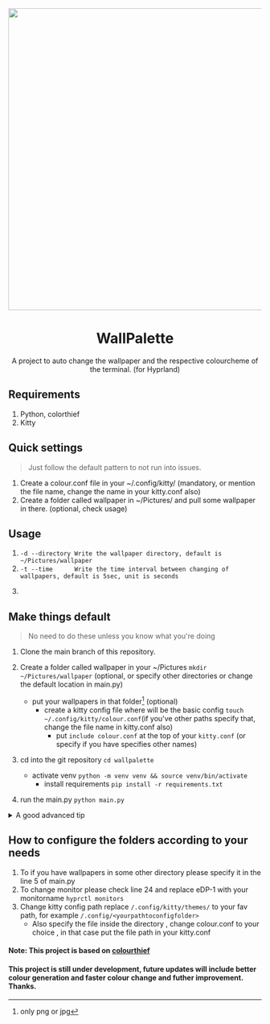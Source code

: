 <div align='center'>
  <img src="https://i.imgur.com/QAkTNfr.gif" width="600px">
  <h1>WallPalette</h1>
  <p>A project to auto change the wallpaper and the respective colourcheme of the terminal. (for Hyprland)</p>
</div>

## Requirements
1. Python, colorthief
2. Kitty 

## Quick settings
> Just follow the default pattern to not run into issues.

1. Create a colour.conf file in your ~/.config/kitty/ (mandatory, or mention the file name, change the name in your kitty.conf also)
2. Create a folder called wallpaper in ~/Pictures/ and pull some wallpaper in there. (optional, check usage)


## Usage 
1. ```-d --directory Write the wallpaper directory, default is ~/Pictures/wallpaper```
2. ```-t --time      Write the time interval between changing of wallpapers, default is 5sec, unit is seconds```
3. ```-c --config    Write the kitty config file, but make sure to include the config file in your kitty.conf also.

## Make things default

> No need to do these unless you know what you're doing 

1. Clone the main branch of this repository. 
2. Create a folder called wallpaper in your ~/Pictures ```mkdir ~/Pictures/wallpaper``` (optional, or specify other directories or change the default location in main.py)
   - put your wallpapers in that folder[^1] (optional)
     - create a kitty config file where will be the basic config ```touch ~/.config/kitty/colour.conf```(if you've other paths specify that, change the file name in kitty.conf also)
       - put ```include colour.conf``` at the top of your ```kitty.conf``` (or specify if you have specifies other names)

3. cd into the git repository ```cd wallpalette```
   - activate venv ```python -m venv venv && source venv/bin/activate```
     - install requirements ```pip install -r requirements.txt```
5. run the main.py ```python main.py```

[^1]: only png or jpg

<details>

<summary>A good advanced tip</summary>

### Run it in the background
> while being in the wallpalette directory

```
nohup python main.py &
```
> To stop the process 

```
ps ax | grep main.py
```
> kill the pid of the main.py process.

</details>

## How to configure the folders according to your needs

1. To if you have wallpapers in some other directory please specify it in the line 5 of main.py
2. To change monitor please check line 24 and replace eDP-1 with your monitorname ```hyprctl monitors```
3. Change kitty config path replace ```/.config/kitty/themes/``` to your fav path, for example ```/.config/<yourpathtoconfigfolder>``` 
    - Also specify the file inside the directory , change colour.conf to your choice , in that case put the file path in your kitty.conf


#### Note: This project is based on [colourthief](https://github.com/fengsp/color-thief-py)

#### This project is still under development, future updates will include better colour generation and faster colour change and futher improvement. Thanks.  
